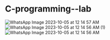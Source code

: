 # C-programming--lab
![WhatsApp Image 2023-10-05 at 12 14 57 AM](https://github.com/SHAKSAMKUMAR/C-programming--lab/assets/146616727/b84d6665-2e5b-4bc0-9d83-915351f0c946)
![WhatsApp Image 2023-10-05 at 12 14 56 AM (1)](https://github.com/SHAKSAMKUMAR/C-programming--lab/assets/146616727/b52028e7-df08-481f-a654-3aef6a8363ec)
![WhatsApp Image 2023-10-05 at 12 14 56 AM](https://github.com/SHAKSAMKUMAR/C-programming--lab/assets/146616727/c62f8ba2-5078-4c4e-9a19-63e00c53ad85)
